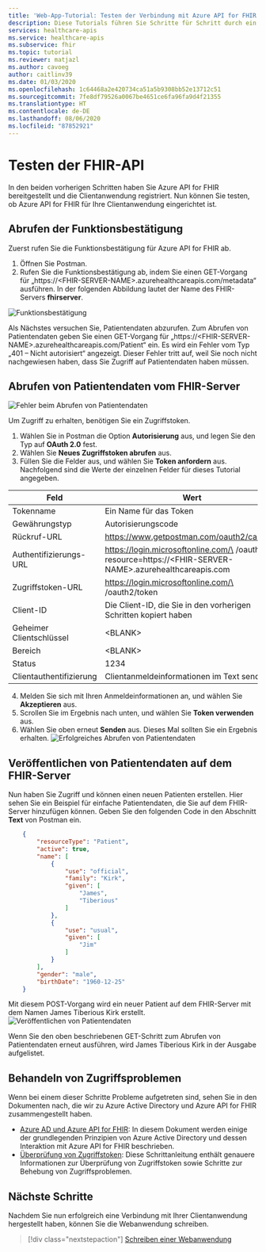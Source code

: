 ```yaml
---
title: 'Web-App-Tutorial: Testen der Verbindung mit Azure API for FHIR'
description: Diese Tutorials führen Sie Schritte für Schritt durch ein Beispiel für die Bereitstellung einer einfachen Webanwendung. In diesem Teil des Tutorials wird das Testen der Verbindung mit dem FHIR-Server mithilfe von Postman beschrieben.
services: healthcare-apis
ms.service: healthcare-apis
ms.subservice: fhir
ms.topic: tutorial
ms.reviewer: matjazl
ms.author: cavoeg
author: caitlinv39
ms.date: 01/03/2020
ms.openlocfilehash: 1c64468a2e420734ca51a5b9308bb52e13712c51
ms.sourcegitcommit: 7fe8df79526a0067be4651ce6fa96fa9d4f21355
ms.translationtype: HT
ms.contentlocale: de-DE
ms.lasthandoff: 08/06/2020
ms.locfileid: "87852921"
---
```

# <a name="testing-the-fhir-api"></a>Testen der FHIR-API
In den beiden vorherigen Schritten haben Sie Azure API for FHIR bereitgestellt und die Clientanwendung registriert. Nun können Sie testen, ob Azure API for FHIR für Ihre Clientanwendung eingerichtet ist. 

## <a name="retrieve-capability-statement"></a>Abrufen der Funktionsbestätigung
Zuerst rufen Sie die Funktionsbestätigung für Azure API for FHIR ab. 
1. Öffnen Sie Postman.
1. Rufen Sie die Funktionsbestätigung ab, indem Sie einen GET-Vorgang für „https://\<FHIR-SERVER-NAME>.azurehealthcareapis.com/metadata“ ausführen. In der folgenden Abbildung lautet der Name des FHIR-Servers **fhirserver**.

![Funktionsbestätigung](media/tutorial-web-app/postman-capability-statement.png)

Als Nächstes versuchen Sie, Patientendaten abzurufen. Zum Abrufen von Patientendaten geben Sie einen GET-Vorgang für „https://\<FHIR-SERVER-NAME>.azurehealthcareapis.com/Patient“ ein. Es wird ein Fehler vom Typ „401 – Nicht autorisiert“ angezeigt. Dieser Fehler tritt auf, weil Sie noch nicht nachgewiesen haben, dass Sie Zugriff auf Patientendaten haben müssen.

## <a name="get-patient-from-fhir-server"></a>Abrufen von Patientendaten vom FHIR-Server
![Fehler beim Abrufen von Patientendaten](media/tutorial-web-app/postman-patient-authorization-failed.png)

Um Zugriff zu erhalten, benötigen Sie ein Zugriffstoken.
1. Wählen Sie in Postman die Option **Autorisierung** aus, und legen Sie den Typ auf **OAuth 2.0** fest.
1. Wählen Sie **Neues Zugriffstoken abrufen** aus.
1. Füllen Sie die Felder aus, und wählen Sie **Token anfordern** aus. Nachfolgend sind die Werte der einzelnen Felder für dieses Tutorial angegeben.

|Feld                |Wert                                                               |
|---------------------|--------------------------------------------------------------------|
|Tokenname           |Ein Name für das Token                                               |
|Gewährungstyp           |Autorisierungscode                                                  |
|Rückruf-URL         |https://www.getpostman.com/oauth2/callback                          |
|Authentifizierungs-URL             |https://login.microsoftonline.com/\<AZURE-AD-TENANT-ID> /oauth2/?resource=https://\<FHIR-SERVER-NAME>.azurehealthcareapis.com|
|Zugriffstoken-URL     |https://login.microsoftonline.com/\<AZURE-AD-TENANT-ID> /oauth2/token|
|Client-ID            |Die Client-ID, die Sie in den vorherigen Schritten kopiert haben             |
|Geheimer Clientschlüssel        |\<BLANK>                                                            |
|Bereich                |\<BLANK>                                                            |
|Status                |1234                                                                |
|Clientauthentifizierung|Clientanmeldeinformationen im Text senden                                     |

4. Melden Sie sich mit Ihren Anmeldeinformationen an, und wählen Sie **Akzeptieren** aus.
1. Scrollen Sie im Ergebnis nach unten, und wählen Sie **Token verwenden** aus.
1. Wählen Sie oben erneut **Senden** aus. Dieses Mal sollten Sie ein Ergebnis erhalten. ![Erfolgreiches Abrufen von Patientendaten](media/tutorial-web-app/postman-patient-authorization-success.png)

## <a name="post-patient-into-fhir-server"></a>Veröffentlichen von Patientendaten auf dem FHIR-Server
Nun haben Sie Zugriff und können einen neuen Patienten erstellen. Hier sehen Sie ein Beispiel für einfache Patientendaten, die Sie auf dem FHIR-Server hinzufügen können. Geben Sie den folgenden Code in den Abschnitt **Text** von Postman ein.

``` json
    {
        "resourceType": "Patient",
        "active": true,
        "name": [
            {
                "use": "official",
                "family": "Kirk",
                "given": [
                    "James",
                    "Tiberious"
                ]
            },
            {
                "use": "usual",
                "given": [
                    "Jim"
                ]
            }
        ],
        "gender": "male",
        "birthDate": "1960-12-25"
    }
```
Mit diesem POST-Vorgang wird ein neuer Patient auf dem FHIR-Server mit dem Namen James Tiberious Kirk erstellt.
![Veröffentlichen von Patientendaten](media/tutorial-web-app/postman-post-patient.png)

Wenn Sie den oben beschriebenen GET-Schritt zum Abrufen von Patientendaten erneut ausführen, wird James Tiberious Kirk in der Ausgabe aufgelistet.

## <a name="troubleshooting-access-issues"></a>Behandeln von Zugriffsproblemen
Wenn bei einem dieser Schritte Probleme aufgetreten sind, sehen Sie in den Dokumenten nach, die wir zu Azure Active Directory und Azure API for FHIR zusammengestellt haben. 

* [Azure AD und Azure API for FHIR](azure-ad-hcapi.md): In diesem Dokument werden einige der grundlegenden Prinzipien von Azure Active Directory und dessen Interaktion mit Azure API for FHIR beschrieben.
* [Überprüfung von Zugriffstoken](azure-ad-hcapi-token-validation.md): Diese Schrittanleitung enthält genauere Informationen zur Überprüfung von Zugriffstoken sowie Schritte zur Behebung von Zugriffsproblemen.

## <a name="next-steps"></a>Nächste Schritte
Nachdem Sie nun erfolgreich eine Verbindung mit Ihrer Clientanwendung hergestellt haben, können Sie die Webanwendung schreiben.

>[!div class="nextstepaction"]
>[Schreiben einer Webanwendung](tutorial-web-app-write-web-app.md)



